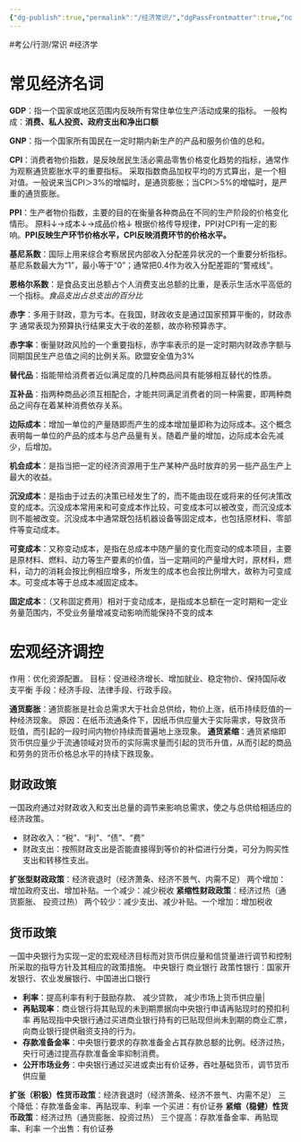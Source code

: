 ```yaml
---
{"dg-publish":true,"permalink":"/经济常识/","dgPassFrontmatter":true,"noteIcon":"2"}
---
```


#考公/行测/常识 #经济学

# 常见经济名词

**GDP**：指一个国家或地区范围内反映所有常住单位生产活动成果的指标。
一般构成：**消费、私人投资、政府支出和净出口额**

**GNP**：指一个国家所有国民在一定时期内新生产的产品和服务价值的总和。

**CPI**：消费者物价指数，是反映居民生活必需品零售价格变化趋势的指标，通常作为观察通货膨胀水平的重要指标。
采取指数商品加权平均的方式算出，是一个相对值。一般说来当CPI＞3%的增幅时，是通货膨胀；当CPI＞5%的增幅时，是严重的通货膨胀。

**PPI**：生产者物价指数，主要的目的在衡量各种商品在不同的生产阶段的价格变化情形。
原料↓→成本↓→成品价格↓
根据价格传导规律，PPI对CPI有一定的影响。**PPI反映生产环节价格水平，CPI反映消费环节的价格水平。**

**基尼系数**：国际上用来综合考察居民内部收入分配差异状况的一个重要分析指标。基尼系数最大为“1”，最小等于“0”；通常把0.4作为收入分配差距的“警戒线”。

**恩格尔系数**：是食品支出总额占个人消费支出总额的比重，是表示生活水平高低的一个指标。*食品支出占总支出的百分比*

**赤字**：多用于财政，意为亏本。在我国，财政收支是通过国家预算平衡的，财政赤字
通常表现为预算执行结果支大于收的差额，故亦称预算赤字。

**赤字率**：衡量财政风险的一个重要指标，赤字率表示的是一定时期内财政赤字额与同期国民生产总值之间的比例关系。欧盟安全值为3%

**替代品**：指能带给消费者近似满足度的几种商品间具有能够相互替代的性质。

**互补品**：指两种商品必须互相配合，才能共同满足消费者的同一种需要，即两种商品之间存在着某种消费依存关系。

**边际成本**：增加一单位的产量随即而产生的成本增加量即称为边际成本。这个概念表明每一单位的产品的成本与总产品量有关。随着产量的增加，边际成本会先减少，后增加。

**机会成本**：是指当把一定的经济资源用于生产某种产品时放弃的另一些产品生产上最大的收益。

**沉没成本**：是指由于过去的决策已经发生了的，而不能由现在或将来的任何决策改变的成本。沉没成本常用来和可变成本作比较，可变成本可以被改变，而沉没成本则不能被改变。沉没成本中通常既包括机器设备等固定成本，也包括原材料、零部件等变动成本。

**可变成本**：又称变动成本，是指在总成本中随产量的变化而变动的成本项目，主要是原材料、燃料、动力等生产要素的价值，当一定期间的产量增大时，原材料，燃料，动力的消耗会按比例相应增多，所发生的成本也会按比例增大，故称为可变成本。可变成本等于总成本减固定成本。

**固定成本**：（又称固定费用）相对于变动成本，是指成本总额在一定时期和一定业务量范围内，不受业务量增减变动影响而能保持不变的成本


# 宏观经济调控

作用：优化资源配置。
目标：促进经济增长、增加就业、稳定物价、保持国际收支平衡
手段：经济手段、法律手段、行政手段。

**通货膨胀**：通货膨胀是社会总需求大于社会总供给，物价上涨，纸币持续贬值的一种经济现象。
	原因：在纸币流通条件下，因纸币供应量大于实际需求，导致货币贬值，而引起的一段时间内物价持续而普遍地上涨现象。
**通货紧缩**：通货紧缩即货币供应量少于流通领域对货币的实际需求量而引起的货币升值，从而引起的商品和劳务的货币价格总水平的持续下跌现象。

## 财政政策
一国政府通过对财政收入和支出总量的调节来影响总需求，使之与总供给相适应的经济政策。

- 财政收入：“税”、“利”、“债”、“费”
- 财政支出：按照财政支出是否能直接得到等价的补偿进行分类，可分为购买性支出和转移性支出。

**扩张型财政政策**：经济衰退时（经济萧条、经济不景气、内需不足）
	两个增加：增加政府支出、增加补贴。一个减少：减少税收
**紧缩性财政政策**：经济过热（通货膨胀、 投资过热）
	两个较少：减少支出、减少补贴。一个增加：增加税收

## 货币政策
一国中央银行为实现一定的宏观经济目标而对货币供应量和信贷量进行调节和控制所采取的指导方针及其相应的政策措施。
	中央银行
	商业银行
	政策性银行：国家开发银行、农业发展银行、中国进出口银行
 
- **利率**：提高利率有利于鼓励存款、 减少贷款， 减少市场上货币供应量|
- **再贴现率**：商业银行将其贴现的未到期票据向中央银行申请再贴现时的预扣利率
	再贴现指中央银行通过买进商业银行持有的已贴现但尚未到期的商业汇票，向商业银行提供融资支持的行为。
- **存款准备金率**：中央银行要求的存款准备金占其存款总额的比例。经济过热，央行可通过提高存款准备金率抑制消费。
- **公开市场业务**：中央银行通过买进或卖出有价证券，吞吐基础货币，调节货币供应量

**扩张（积极）性货币政策**：经济衰退时（经济萧条、经济不景气、内需不足）
	三个降低：存款准备金率、再贴现率、利率
	一个买进：有价证券
**紧缩（稳健）性货币政策**：经济过热（通货膨胀、投资过热）
	三个提高：存款准备金率、再贴现率、利率
	一个出售：有价证券